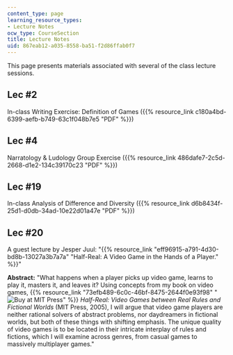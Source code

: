 ```yaml
---
content_type: page
learning_resource_types:
- Lecture Notes
ocw_type: CourseSection
title: Lecture Notes
uid: 867eab12-a035-8558-ba51-f2d86ffab0f7
---
```


This page presents materials associated with several of the class lecture sessions.

Lec #2
------

In-class Writing Exercise: Definition of Games ({{% resource_link c180a4bd-6399-aefb-b749-63c1f048b7e5 "PDF" %}})

Lec #4
------

Narratology & Ludology Group Exercise ({{% resource_link 486dafe7-2c5d-2668-d1e2-134c39170c23 "PDF" %}})

Lec #19
-------

In-class Analysis of Difference and Diversity ({{% resource_link d6b8434f-25d1-d0db-34ad-10e22d01a47e "PDF" %}})

Lec #20
-------

A guest lecture by Jesper Juul: "{{% resource_link "eff96915-a791-4d30-bd8b-13027a3b7a7a" "Half-Real: A Video Game in the Hands of a Player." %}}"

**Abstract:** "What happens when a player picks up video game, learns to play it, masters it, and leaves it? Using concepts from my book on video games, {{% resource_link "73efb489-6c0c-46bf-8475-2644f0e93f98" "![Buy at MIT Press](/images/mp_logo.gif)" %}} _Half-Real: Video Games between Real Rules and Fictional Worlds_ (MIT Press, 2005), I will argue that video game players are neither rational solvers of abstract problems, nor daydreamers in fictional worlds, but both of these things with shifting emphasis. The unique quality of video games is to be located in their intricate interplay of rules and fictions, which I will examine across genres, from casual games to massively multiplayer games."